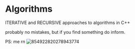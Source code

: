 # Algorithms
ITERATIVE and RECURSIVE approaches to algorithms in C++

probably no mistakes, but if you find something do inform.

PS: me rn
![854922820278943774](https://user-images.githubusercontent.com/115490350/215337975-1db8f594-38fd-4d22-a8aa-47cb502aeaa5.GIF)
